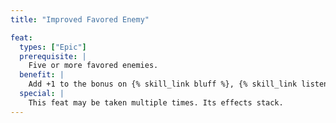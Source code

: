 ```yaml
---
title: "Improved Favored Enemy"

feat:
  types: ["Epic"]
  prerequisite: |
    Five or more favored enemies.
  benefit: |
    Add +1 to the bonus on {% skill_link bluff %}, {% skill_link listen %}, {% skill_link sense-motive %}, {% skill_link spot %}, and {% skill_link survival %} checks and damage rolls against all the character's favored enemies.
  special: |
    This feat may be taken multiple times. Its effects stack.
---
```

